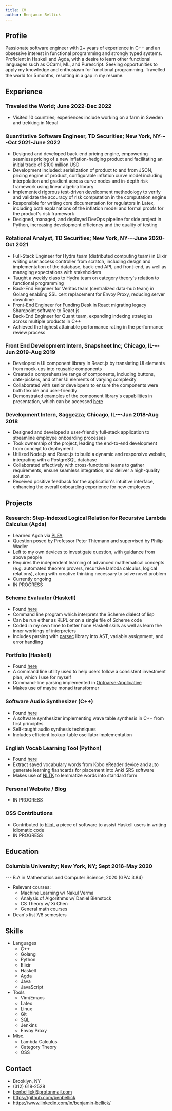```yaml
---
title: CV
author: Benjamin Bellick
---
```


## Profile

Passionate software engineer with 2+ years of experience in C++ and an
obsessive interest in functional programming and strongly typed systems.
Proficient in Haskell and Agda, with a desire to learn other functional
languages such as OCaml, ML, and Purescript. Seeking opportunities to
apply my knowledge and enthusiasm for functional programming. Travelled
the world for 5 months, resulting in a gap in my resume.

## Experience

### Traveled the World; June 2022-Dec 2022

-   Visited 10 countries; experiences include working on a farm in
    Sweden and trekking in Nepal

### Quantitative Software Engineer, TD Securities; New York, NY---Oct 2021-June 2022

-   Designed and developed back-end pricing engine, empowering seamless
    pricing of a new inflation-hedging product and facilitating an
    initial trade of \$100 million USD
-   Development included: serialization of product to and from JSON,
    pricing engine of product, configurable inflation curve model
    including interpolation and gradient across curve nodes and in-depth
    risk framework using linear algebra library
-   Implemented rigorous test-driven development methodology to verify
    and validate the accuracy of risk computation in the computation
    engine
-   Responsible for writing core documentation for regulators in Latex,
    including both explanations of the inflation model and formal proofs
    for the product\'s risk framework
-   Designed, managed, and deployed DevOps pipeline for side project in
    Python, increasing development efficiency and the quality of testing

### Rotational Analyst, TD Securities; New York, NY---June 2020-Oct 2021

-   Full-Stack Engineer for Hydra team (distributed computing team) in
    Elixir writing user access controller from scratch, including design
    and implementation of the database, back-end API, and front-end, as
    well as managing expectations with stakeholders
-   Taught a weekly class to Hydra team on category theory's relation to
    functional programming
-   Back-End Engineer for Veritas team (centralized data-hub team) in
    Golang enabling SSL cert replacement for Envoy Proxy, reducing
    server downtime
-   Front-End Engineer for Funding Desk in React migrating legacy
    Sharepoint software to React.js
-   Back-End Engineer for Quant team, expanding indexing strategies
    across multiple products in C++
-   Achieved the highest attainable performance rating in the
    performance review process

### Front End Development Intern, Snapsheet Inc; Chicago, IL---Jun 2019-Aug 2019

-   Developed a UI component library in React.js by translating UI
    elements from mock-ups into reusable components
-   Created a comprehensive range of components, including buttons,
    date-pickers, and other UI elements of varying complexity
-   Collaborated with senior developers to ensure the components were
    both flexible and user-friendly
-   Demonstrated examples of the component library\'s capabilities in
    presentation, which can be accessed
    [here](https://s3.amazonaws.com/snapkit/qa/KIT-13--DatePicker/uikit-next-storybook/index.html?path=/story/alert--standard)

### Development Intern, Saggezza; Chicago, IL---Jun 2018-Aug 2018

-   Designed and developed a user-friendly full-stack application to
    streamline employee onboarding processes
-   Took ownership of the project, leading the end-to-end development
    from concept to deployment
-   Utilized Node.js and React.js to build a dynamic and responsive
    website, integrating with a PostgreSQL database
-   Collaborated effectively with cross-functional teams to gather
    requirements, ensure seamless integration, and deliver a
    high-quality solution
-   Received positive feedback for the application\'s intuitive
    interface, enhancing the overall onboarding experience for new
    employees

## Projects

### Research: Step-Indexed Logical Relation for Recursive Lambda Calculus (Agda)

-   Learned Agda via [PLFA](https://plfa.github.io)
-   Question posed by Professor Peter Thiemann and supervised by Philip
    Wadler
-   Left to my own devices to investigate question, with guidance from
    above people
-   Requires the independent learning of advanced mathematical concepts
    (e.g. automated theorem provers, recursive lambda calculus, logical
    relations), along with creative thinking necessary to solve novel
    problem
-   Currently ongoing
-   IN PROGRESS

### Scheme Evaluator (Haskell)

-   Found [here](https://github.com/benbellick/SchemeRepl)
-   Command line program which interprets the Scheme dialect of lisp
-   Can be run either as REPL or on a single file of Scheme code
-   Coded in my own time to better hone Haskell skills as well as learn
    the inner workings of interpreters
-   Includes parsing with
    [parsec](https://hackage.haskell.org/package/parsec) library into
    AST, variable assignment, and error handling

### Portfolio (Haskell)

-   Found [here](https://github.com/benbellick/Portfolio)
-   A command line utility used to help users follow a consistent
    investment plan, which I use for myself
-   Command-line parsing implemented in
    [Optparse-Applicative](https://hackage.haskell.org/package/optparse-applicative)
-   Makes use of maybe monad transformer

### Software Audio Synthesizer (C++)

-   Found [here](https://github.com/benbellick/SimpleSynth)
-   A software synthesizer implementing wave table synthesis in C++ from
    first principles
-   Self-taught audio synthesis techniques
-   Includes efficient lookup-table oscillator implementation

### English Vocab Learning Tool (Python)

-   Found [here](https://github.com/benbellick/KoVocab)
-   Extract saved vocabulary words from Kobo eReader device and auto
    generate learning flashcards for placement into Anki SRS software
-   Makes use of [NLTK](https://www.nltk.org) to lemmatize words into
    standard form

### Personal Website / Blog

-   IN PROGRESS

### OSS Contributions

-   Contributed to [hlint](https://github.com/ndmitchell/hlint), a piece
    of software to assist Haskell users in writing idiomatic code
-   IN PROGRESS

## Education

### Columbia University; New York, NY; Sept 2016-May 2020

--- B.A in Mathematics and Computer Science, 2020 (GPA: 3.84)

-   Relevant courses:
    -   Machine Learning w/ Nakul Verma
    -   Analysis of Algorithms w/ Daniel Bienstock
    -   CS Theory w/ Xi Chen
    -   General math courses
-   Dean\'s list 7/8 semesters

## Skills

-   Languages
    -   C++
    -   Golang
    -   Python
    -   Elixir
    -   Haskell
    -   Agda
    -   Java
    -   JavaScript
-   Tools
    -   Vim/Emacs
    -   Latex
    -   Linux
    -   Git
    -   SQL
    -   Jenkins
    -   Envoy Proxy
-   Misc.
    -   Lambda Calculus
    -   Category Theory
    -   OSS

## Contact

-   Brooklyn, NY
-   \(312\) 618-2528
-   benbellick@protonmail.com
-   <https://github.com/benbellick>
-   <https://www.linkedin.com/in/benjamin-bellick/>
